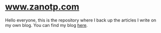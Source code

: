 # www.zanotp.com
Hello everyone, this is the repository where I back up the articles I write on my own blog. You can find my blog [here](amm.zanotp.com).
